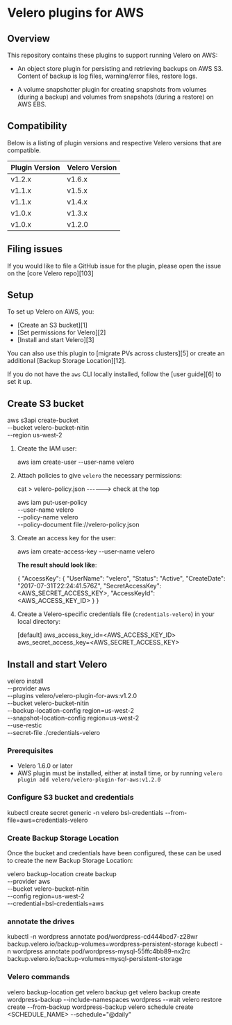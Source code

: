 # Velero plugins for AWS

## Overview

This repository contains these plugins to support running Velero on AWS:

- An object store plugin for persisting and retrieving backups on AWS S3. Content of backup is log files, warning/error files, restore logs.

- A volume snapshotter plugin for creating snapshots from volumes (during a backup) and volumes from snapshots (during a restore) on AWS EBS.


## Compatibility

Below is a listing of plugin versions and respective Velero versions that are compatible.

| Plugin Version  | Velero Version |
|-----------------|----------------|
| v1.2.x          | v1.6.x         |
| v1.1.x          | v1.5.x         |
| v1.1.x          | v1.4.x         |
| v1.0.x          | v1.3.x         |
| v1.0.x          | v1.2.0         |

## Filing issues

If you would like to file a GitHub issue for the plugin, please open the issue on the [core Velero repo][103]


## Setup

To set up Velero on AWS, you:

* [Create an S3 bucket][1]
* [Set permissions for Velero][2]
* [Install and start Velero][3]

You can also use this plugin to [migrate PVs across clusters][5] or create an additional [Backup Storage Location][12].

If you do not have the `aws` CLI locally installed, follow the [user guide][6] to set it up.

## Create S3 bucket

aws s3api create-bucket \
    --bucket velero-bucket-nitin \
    --region us-west-2


1. Create the IAM user:

    aws iam create-user --user-name velero

2. Attach policies to give `velero` the necessary permissions:

    
    cat > velero-policy.json ------> check at the top
    
    aws iam put-user-policy \
      --user-name velero \
      --policy-name velero \
      --policy-document file://velero-policy.json
    

3. Create an access key for the user:

    
    aws iam create-access-key --user-name velero
    

    **The result should look like**:

    
    {
      "AccessKey": {
            "UserName": "velero",
            "Status": "Active",
            "CreateDate": "2017-07-31T22:24:41.576Z",
            "SecretAccessKey": <AWS_SECRET_ACCESS_KEY>,
            "AccessKeyId": <AWS_ACCESS_KEY_ID>
      }
    }
    

4. Create a Velero-specific credentials file (`credentials-velero`) in your local directory:

    [default]
    aws_access_key_id=<AWS_ACCESS_KEY_ID>
    aws_secret_access_key=<AWS_SECRET_ACCESS_KEY>


## Install and start Velero

velero install \
         --provider aws \
         --plugins velero/velero-plugin-for-aws:v1.2.0 \
         --bucket velero-bucket-nitin \
         --backup-location-config region=us-west-2 \
         --snapshot-location-config region=us-west-2 \
         --use-restic \
         --secret-file ./credentials-velero


### Prerequisites

* Velero 1.6.0 or later
* AWS plugin must be installed, either at install time, or by running `velero plugin add velero/velero-plugin-for-aws:v1.2.0`

### Configure S3 bucket and credentials

kubectl create secret generic -n velero bsl-credentials --from-file=aws=credentials-velero


### Create Backup Storage Location

Once the bucket and credentials have been configured, these can be used to create the new Backup Storage Location:


velero backup-location create backup \
     --provider aws \
     --bucket velero-bucket-nitin \
     --config region=us-west-2 \
     --credential=bsl-credentials=aws


### annotate the drives
kubectl -n wordpress annotate pod/wordpress-cd444bcd7-z28wr backup.velero.io/backup-volumes=wordpress-persistent-storage
kubectl -n wordpress annotate pod/wordpress-mysql-55ffc4bb89-nx2rc backup.velero.io/backup-volumes=mysql-persistent-storage

### Velero commands
velero backup-location get
velero backup get
velero backup create wordpress-backup --include-namespaces wordpress --wait
velero restore create --from-backup wordpress-backup
velero schedule create <SCHEDULE_NAME> --schedule="@daily"
